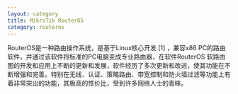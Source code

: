 ```yaml
---
layout: category
title: MikroTik RouterOS
category: routeros
---
```


RouterOS是一种路由操作系统，是基于Linux核心开发 [1]  ，兼容x86 PC的路由软件，并通过该软件将标准的PC电脑变成专业路由器，在软件RouterOS 软路由图的开发和应用上不断的更新和发展，软件经历了多次更新和改进，使其功能在不断增强和完善。特别在无线、认证、策略路由、带宽控制和防火墙过滤等功能上有着非常突出的功能，其极高的性价比，受到许多网络人士的青睐。